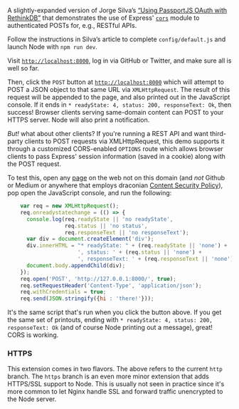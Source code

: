 A slightly-expanded version of Jorge Silva’s [“Using PassportJS OAuth with RethinkDB”](https://rethinkdb.com/blog/passport-oauth-with-rethinkdb/) that demonstrates the use of Express' [`cors`](https://github.com/expressjs/cors) module to authenticated POSTs for, e.g., RESTful APIs.

Follow the instructions in Silva’s article to complete `config/default.js` and launch Node with `npm run dev`.

Visit [`http://localhost:8000`](http://localhost:8000), log in via GitHub or Twitter, and make sure all is well so far.

Then, click the `POST` button at [`http://localhost:8000`](http://localhost:8000) which will attempt to POST a JSON object to that same URL via `XMLHttpRequest`. The result of this request will be appended to the page, and also printed out in the JavaScript console. If it ends in `* readyState: 4, status: 200, responseText: Ok`, then success! Browser clients serving same-domain content can POST to your HTTPS server. Node will also print a notification.

*But!* what about other clients? If you're running a REST API and want third-party clients to POST requests via XMLHttpRequest, this demo supports it through a customized CORS-enabled `OPTIONS` route which allows browser clients to pass Express' session information (saved in a cookie) along with the POST request.

To test this, open any [page](https://news.ycombinator.com) on the web not on this domain (and *not* Github or Medium or anywhere that employs draconian [Content Security Policy](https://github.com/blog/1477-content-security-policy)), pop open the JavaScript console, and run the following:
```js
    var req = new XMLHttpRequest();
    req.onreadystatechange = (() => {
      console.log(req.readyState || 'no readyState',
                  req.status || 'no status',
                  req.responseText || 'no responseText');
      var div = document.createElement('div');
      div.innerHTML = "* readyState: " + (req.readyState || 'none') +
                      ', status: ' + (req.status || 'none') +
                      ', responseText: ' + (req.responseText || 'none');
      document.body.appendChild(div);
    });
    req.open('POST', 'http://127.0.0.1:8000/', true);
    req.setRequestHeader('Content-Type', 'application/json');
    req.withCredentials = true;
    req.send(JSON.stringify({hi : 'there!'}));
```
It's the same script that's run when you click the button above. If you get the same set of printouts, ending with `* readyState: 4, status: 200, responseText: Ok` (and of course Node printing out a message), great!  CORS is working.

### HTTPS
This extension comes in two flavors. The above refers to the current `http` branch. The `https` branch is an even more minor extension that adds HTTPS/SSL support to Node. This is usually not seen in practice since it's more common to let Nginx handle SSL and forward traffic unencrypted to the Node server.
